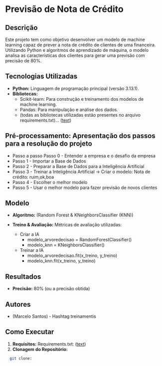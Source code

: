 # Previsão de Nota de Crédito

## Descrição
Este projeto tem como objetivo desenvolver um modelo de machine learning capaz de prever a nota de crédito de clientes de uma financeira. Utilizando Python e algoritmos de aprendizado de máquina, o modelo analisa as características dos clientes para gerar uma previsão com precisão de 80%.

## Tecnologias Utilizadas
* **Python:** Linguagem de programação principal (versão 3.13.1).
* **Bibliotecas:**
    * Scikit-learn: Para construção e treinamento dos modelos de machine learning.
    * Pandas: Para manipulação e análise dos dados.
    * (todas as bibliotecas utilizadas estão presentes no arquivo requirements.txt)... ([text](../../requirements.txt))

## Pré-processamento: Apresentação dos passos para a resolução do projeto
* Passo a passo Passo 0 - Entender a empresa e o desafio da empresa
* Passo 1 - Importar a Base de Dados
* Passo 2 - Preparar a Base de Dados para a Inteligência Artificial
* Passo 3 - Treinar a Inteligência Artificial -> Criar o modelo: Nota de crédito: ruim,ok,boa
* Passo 4 - Escolher o melhor modelo
* Passo 5 - Usar o melhor modelo para fazer previsão de novos clientes

## Modelo
* **Algoritmo:** (Random Forest & KNeighborsClassifier (KNN))

* **Treino & Avaliação:** Métricas de avaliação utilizadas:
  * Criar a IA
     * modelo_arvoredecisao = RandomForestClassifier()
     * modelo_knn = KNeighborsClassifier()
   * Treinar a IA
     * modelo_arvoredecisao.fit(x_treino, y_treino)
     * modelo_knn.fit(x_treino, y_treino)


## Resultados
* **Precisão:** 80% (ou a precisão obtida)

## Autores
* (Marcelo Santos) - Hashtag treinamentis

## Como Executar
1. **Requisitos:** Requirements.txt: ([text](../../requirements.txt))
2. **Clonagem do Repositório:**
 ```bash
   git clone:



